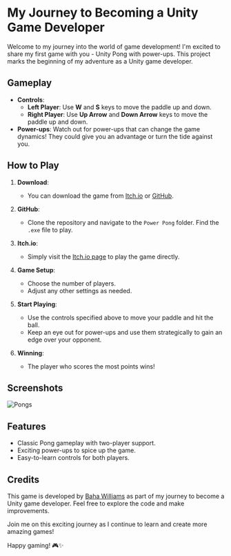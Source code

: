 # My Journey to Becoming a Unity Game Developer

Welcome to my journey into the world of game development! I'm excited to share my first game with you - Unity Pong with power-ups. This project marks the beginning of my adventure as a Unity game developer.

## Gameplay

- **Controls**:
  - **Left Player**: Use **W** and **S** keys to move the paddle up and down.
  - **Right Player**: Use **Up Arrow** and **Down Arrow** keys to move the paddle up and down.
- **Power-ups**: Watch out for power-ups that can change the game dynamics! They could give you an advantage or turn the tide against you.

## How to Play

1. **Download**:
   - You can download the game from [Itch.io](https://foxvor.itch.io/power-pong) or [GitHub](https://github.com/BahaWilliams/Williams-Pong).

2. **GitHub**:
   - Clone the repository and navigate to the `Power Pong` folder. Find the `.exe` file to play.

3. **Itch.io**:
   - Simply visit the [Itch.io page](https://foxvor.itch.io/power-pong) to play the game directly.

4. **Game Setup**:
   - Choose the number of players.
   - Adjust any other settings as needed.

5. **Start Playing**:
   - Use the controls specified above to move your paddle and hit the ball.
   - Keep an eye out for power-ups and use them strategically to gain an edge over your opponent.

6. **Winning**:
   - The player who scores the most points wins!

## Screenshots

![Pongs](https://github.com/BahaWilliams/Williams-Pong/assets/127644910/0398464a-808f-49b9-8ea1-1370063de0c7)

## Features

- Classic Pong gameplay with two-player support.
- Exciting power-ups to spice up the game.
- Easy-to-learn controls for both players.

## Credits

This game is developed by [Baha Williams](https://github.com/BahaWilliams) as part of my journey to become a Unity game developer. Feel free to explore the code and make improvements.

Join me on this exciting journey as I continue to learn and create more amazing games!

Happy gaming! 🎮✨
